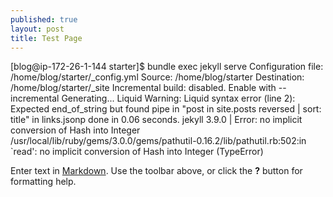 ```yaml
---
published: true
layout: post
title: Test Page
---
```

[blog@ip-172-26-1-144 starter]$ bundle exec jekyll serve
Configuration file: /home/blog/starter/_config.yml
            Source: /home/blog/starter
       Destination: /home/blog/starter/_site
 Incremental build: disabled. Enable with --incremental
      Generating...
    Liquid Warning: Liquid syntax error (line 2): Expected end_of_string but found pipe in "post in site.posts reversed | sort: title" in links.jsonp
                    done in 0.06 seconds.
jekyll 3.9.0 | Error:  no implicit conversion of Hash into Integer
/usr/local/lib/ruby/gems/3.0.0/gems/pathutil-0.16.2/lib/pathutil.rb:502:in `read': no implicit conversion of Hash into Integer (TypeError)


Enter text in [Markdown](http://daringfireball.net/projects/markdown/). Use the toolbar above, or click the **?** button for formatting help.
